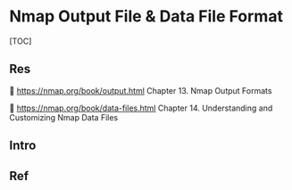 # Nmap Output File & Data File Format

[TOC]



## Res
📂 https://nmap.org/book/output.html
Chapter 13. Nmap Output Formats

📂 https://nmap.org/book/data-files.html
Chapter 14. Understanding and Customizing Nmap Data Files



## Intro


## Ref

